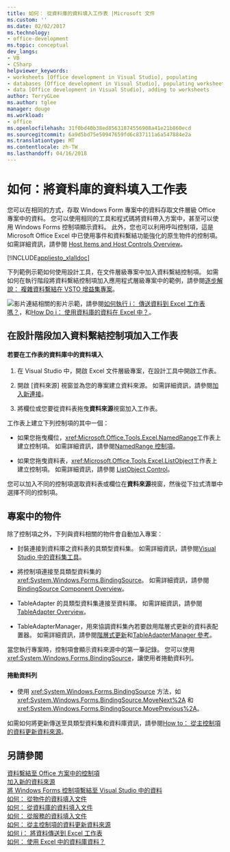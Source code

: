 ```yaml
---
title: 如何： 從資料庫的資料填入工作表 |Microsoft 文件
ms.custom: ''
ms.date: 02/02/2017
ms.technology:
- office-development
ms.topic: conceptual
dev_langs:
- VB
- CSharp
helpviewer_keywords:
- worksheets [Office development in Visual Studio], populating
- databases [Office development in Visual Studio], populating worksheets
- data [Office development in Visual Studio], adding to worksheets
author: TerryGLee
ms.author: tglee
manager: douge
ms.workload:
- office
ms.openlocfilehash: 31f0bd40b38ed85631874556908a41e21b860ecd
ms.sourcegitcommit: 6a9d5bd75e50947659fd6c837111a6a547884e2a
ms.translationtype: MT
ms.contentlocale: zh-TW
ms.lasthandoff: 04/16/2018
---
```

# <a name="how-to-populate-worksheets-with-data-from-a-database"></a>如何：將資料庫的資料填入工作表
  您可以在相同的方式，存取 Windows Form 專案中的資料存取文件層級 Office 專案中的資料。 您可以使用相同的工具和程式碼將資料帶入方案中，甚至可以使用 Windows Forms 控制項顯示資料。 此外，您也可以利用呼叫控制項，這是 Microsoft Office Excel 中已使用事件和資料繫結功能強化的原生物件的控制項。 如需詳細資訊，請參閱 [Host Items and Host Controls Overview](../vsto/host-items-and-host-controls-overview.md)。  
  
 [!INCLUDE[appliesto_xlalldoc](../vsto/includes/appliesto-xlalldoc-md.md)]  
  
 下列範例示範如何使用設計工具，在文件層級專案中加入資料繫結控制項。 如需如何在執行階段將資料繫結控制項加入應用程式層級專案中的範例，請參閱[逐步解說： 複雜資料繫結在 VSTO 增益集專案](../vsto/walkthrough-complex-data-binding-in-vsto-add-in-project.md)。  
  
 ![影片連結](../vsto/media/playvideo.gif "影片連結")相關的影片示範，請參閱[如何執行 i： 傳送資料到 Excel 工作表嗎？](http://go.microsoft.com/fwlink/?LinkID=130277)，和[How Do i： 使用資料庫的資料在 Excel 中？](http://go.microsoft.com/fwlink/?LinkID=130287)。  
  
## <a name="adding-a-data-bound-control-to-a-worksheet-at-design-time"></a>在設計階段加入資料繫結控制項加入工作表  
  
#### <a name="to-populate-a-worksheet-with-data-from-a-database"></a>若要在工作表的資料庫中的資料填入  
  
1.  在 Visual Studio 中，開啟 Excel 文件層級專案，在設計工具中開啟工作表。  
  
2.  開啟 [資料來源]  視窗並為您的專案建立資料來源。 如需詳細資訊，請參閱[加入新連接](../data-tools/add-new-connections.md)。  
  
3.  將欄位或您要從資料表拖曳**資料來源**視窗加入工作表。  
  
 工作表上建立下列控制項的其中一個：  
  
-   如果您拖曳欄位，<xref:Microsoft.Office.Tools.Excel.NamedRange>工作表上建立控制項。 如需詳細資訊，請參閱[NamedRange 控制項](../vsto/namedrange-control.md)。  
  
-   如果您拖曳資料表，<xref:Microsoft.Office.Tools.Excel.ListObject>工作表上建立控制項。 如需詳細資訊，請參閱 [ListObject Control](../vsto/listobject-control.md)。  
  
 您可以加入不同的控制項選取資料表或欄位在**資料來源**視窗，然後從下拉式清單中選擇不同的控制項。  
  
## <a name="objects-in-the-project"></a>專案中的物件  
 除了控制項之外，下列與資料相關的物件會自動加入專案：  
  
-   封裝連接到資料庫之資料表的具類型資料集。 如需詳細資訊，請參閱[Visual Studio 中的資料集工具](/visualstudio/data-tools/dataset-tools-in-visual-studio)。  
  
-   將控制項連接至具類型資料集的 <xref:System.Windows.Forms.BindingSource>。 如需詳細資訊，請參閱 [BindingSource Component Overview](/dotnet/framework/winforms/controls/bindingsource-component-overview)。  
  
-   TableAdapter 的具類型資料集連接至資料庫。 如需詳細資訊，請參閱 [TableAdapter Overview](../data-tools/fill-datasets-by-using-tableadapters.md#tableadapter-overview)。  
  
-   TableAdapterManager，用來協調資料集內若要啟用階層式更新的資料表配置器。 如需詳細資訊，請參閱[階層式更新](../data-tools/hierarchical-update.md)和[TableAdapterManager 參考](../data-tools/fill-datasets-by-using-tableadapters.md#tableadaptermanager-reference)。  
  
 當您執行專案時，控制項會顯示資料來源中的第一筆記錄。 您可以使用 <xref:System.Windows.Forms.BindingSource>，讓使用者捲動資料列。  
  
#### <a name="to-scroll-through-the-records"></a>捲動資料列  
  
-   使用 <xref:System.Windows.Forms.BindingSource> 方法，如 <xref:System.Windows.Forms.BindingSource.MoveNext%2A> 和 <xref:System.Windows.Forms.BindingSource.MovePrevious%2A>。  
  
 如需如何將更新傳送至具類型資料集和資料庫資訊，請參閱[How to： 從主控制項的資料更新資料來源](../vsto/how-to-update-a-data-source-with-data-from-a-host-control.md)。  
  
## <a name="see-also"></a>另請參閱  
 [資料繫結至 Office 方案中的控制項](../vsto/binding-data-to-controls-in-office-solutions.md)   
 [加入新的資料來源](/visualstudio/data-tools/add-new-data-sources)   
 [將 Windows Forms 控制項繫結至 Visual Studio 中的資料](../data-tools/bind-windows-forms-controls-to-data-in-visual-studio.md)   
 [如何： 從物件的資料填入文件](../vsto/how-to-populate-documents-with-data-from-objects.md)   
 [如何： 從資料庫的資料填入文件](../vsto/how-to-populate-documents-with-data-from-a-database.md)   
 [如何： 從服務的資料填入文件](../vsto/how-to-populate-documents-with-data-from-services.md)   
 [如何： 從主控制項的資料更新資料來源](../vsto/how-to-update-a-data-source-with-data-from-a-host-control.md)   
 [如何 i： 將資料傳送到 Excel 工作表](http://go.microsoft.com/fwlink/?LinkID=130277)   
 [如何： 使用 Excel 中的資料庫資料？](http://go.microsoft.com/fwlink/?LinkID=130287)  
  
  